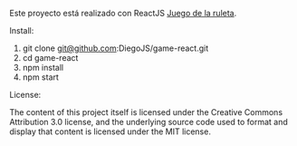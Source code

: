 Este proyecto está realizado con ReactJS [Juego de la ruleta](https://diegojs.github.io/game-react/).

Install:

1. git clone git@github.com:DiegoJS/game-react.git
2. cd game-react
3. npm install
4. npm start

License:

The content of this project itself is licensed under the Creative Commons Attribution 3.0 license, and the underlying source code used to format and display that content is licensed under the MIT license.
